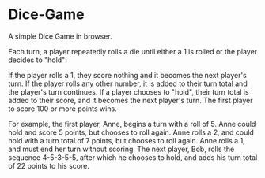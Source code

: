 # Dice-Game
 A simple Dice Game in browser.

Each turn, a player repeatedly rolls a die until either a 1 is rolled or the player decides to "hold":

If the player rolls a 1, they score nothing and it becomes the next player's turn.
If the player rolls any other number, it is added to their turn total and the player's turn continues.
If a player chooses to "hold", their turn total is added to their score, and it becomes the next player's turn.
The first player to score 100 or more points wins.

For example, the first player, Anne, begins a turn with a roll of 5. Anne could hold and score 5 points, but chooses to roll again.
Anne rolls a 2, and could hold with a turn total of 7 points, but chooses to roll again. Anne rolls a 1, and must end her turn without scoring. 
The next player, Bob, rolls the sequence 4-5-3-5-5, after which he chooses to hold, and adds his turn total of 22 points to his score.
